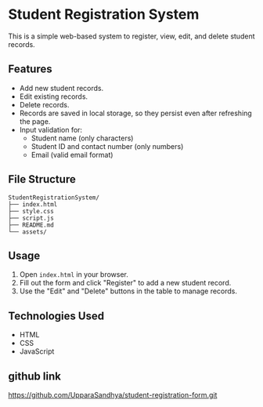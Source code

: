 # Student Registration System

This is a simple web-based system to register, view, edit, and delete student records.

## Features
- Add new student records.
- Edit existing records.
- Delete records.
- Records are saved in local storage, so they persist even after refreshing the page.
- Input validation for:
  - Student name (only characters)
  - Student ID and contact number (only numbers)
  - Email (valid email format)

## File Structure
```
StudentRegistrationSystem/
├── index.html
├── style.css
├── script.js
├── README.md
└── assets/
```

## Usage
1. Open `index.html` in your browser.
2. Fill out the form and click "Register" to add a new student record.
3. Use the "Edit" and "Delete" buttons in the table to manage records.

## Technologies Used
- HTML
- CSS
- JavaScript

## github link

https://github.com/UpparaSandhya/student-registration-form.git
